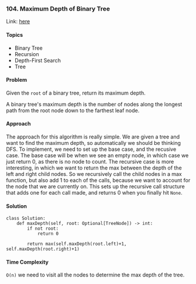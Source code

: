 ### 104. Maximum Depth of Binary Tree

Link: [here](https://leetcode.com/problems/maximum-depth-of-binary-tree/description/)

#### Topics
- Binary Tree
- Recursion
- Depth-First Search
- Tree

#### Problem
Given the `root` of a binary tree, return its maximum depth.

A binary tree's maximum depth is the number of nodes along the longest path from the root node down to the farthest leaf node.

#### Approach
The approach for this algorithm is really simple. We are given a tree and want to find the maximum depth, so automatically we should be thinking DFS. To implement, we need to set up the base case, and the recusive case. The base case will be when we see an empty node, in which case we just return 0, as there is no node to count. The recursive case is more interesting, in which we want to return the max between the depth of the left and right child nodes. So we recursively call the child nodes in a max function, but also add 1 to each of the calls, because we want to account for the node that we are currently on. This sets up the recursive call structure that adds one for each call made, and returns 0 when you finally hit `None`.

#### Solution
```
class Solution:
    def maxDepth(self, root: Optional[TreeNode]) -> int:
        if not root:
            return 0
        
        return max(self.maxDepth(root.left)+1, self.maxDepth(root.right)+1)
```

#### Time Complexity
`O(n)` we need to visit all the nodes to determine the max depth of the tree.
